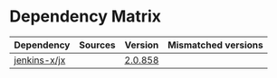 # Dependency Matrix

Dependency | Sources | Version | Mismatched versions
---------- | ------- | ------- | -------------------
[jenkins-x/jx](https://github.com/jenkins-x/jx.git) |  | [2.0.858](https://github.com/jenkins-x/jx/releases/tag/v2.0.858) | 
